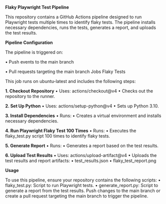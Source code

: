 **Flaky Playwright Test Pipeline**

This repository contains a GitHub Actions pipeline designed to run Playwright tests multiple times to identify flaky tests. The pipeline installs necessary dependencies, runs the tests, generates a report, and uploads the test results.

**Pipeline Configuration**

The pipeline is triggered on:

•	Push events to the main branch

•	Pull requests targeting the main branch
Jobs
Flaky Tests

This job runs on ubuntu-latest and includes the following steps:

**1.	Checkout Repository**
•	Uses: actions/checkout@v4
•	Checks out the repository to the runner.

**2.	Set Up Python**
•	Uses: actions/setup-python@v4
•	Sets up Python 3.10.

**3.	Install Dependencies**
•	Runs:
•	Creates a virtual environment and installs necessary dependencies.

**4.	Run Playwright Flaky Test 100 Times**
•	Runs:
•	Executes the flaky_test.py script 100 times to identify flaky tests.

**5.	Generate Report**
•	Runs:
•	Generates a report based on the test results.

**6.	Upload Test Results**
•	Uses: actions/upload-artifact@v4
•	Uploads the test results and report artifacts:
•	test_results.json
•	flaky_test_report.png

**Usage**

To use this pipeline, ensure your repository contains the following scripts:
•	flaky_test.py: Script to run Playwright tests.
•	generate_report.py: Script to generate a report from the test results.
Push changes to the main branch or create a pull request targeting the main branch to trigger the pipeline.

